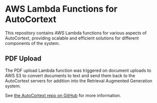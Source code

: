 # AWS Lambda Functions for AutoCortext

This repository contains AWS Lambda functions for various aspects of AutoCortext, providing scalable and efficient solutions for different components of the system.

## PDF Upload

The PDF upload Lambda function was triggered on document uploads to AWS S3 to convert documents to text and send them back to the AutoCortext servers for addition into the Retrieval Augmented Generation system.

See [the AutoCortext repo on GitHub](https://github.com/markCwatson/autocortext) for more information.
